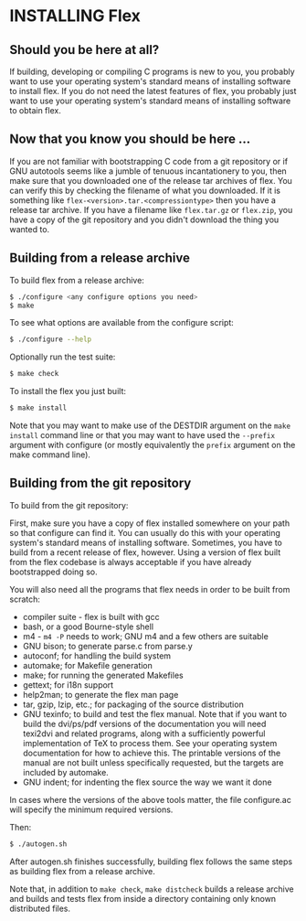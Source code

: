 # INSTALLING Flex

## Should you be here at all?

If building, developing or compiling C programs is new to you, you
probably want to use your operating system's standard means of
installing software to install flex. If you do not need the latest
features of flex, you probably just want to use your operating
system's standard means of installing software to obtain flex.

## Now that you know you should be here ...

If you are not familiar with bootstrapping C code from a git
repository or if GNU autotools seems like a jumble of tenuous
incantationery to you, then make sure that you downloaded one of the
release tar archives of flex. You can verify this by checking the
filename of what you downloaded. If it is something like
`flex-<version>.tar.<compressiontype>` then you have a release tar
archive. If you have a filename like `flex.tar.gz` or `flex.zip`, you
have a copy of the git repository and you didn't download the thing
you wanted to.

## Building from a release archive

To build flex from a release archive:

```bash
$ ./configure <any configure options you need>
$ make
```

To see what options are available from the configure script:

```bash
$ ./configure --help
```

Optionally run the test suite:

```bash
$ make check
```

To install the flex you just built:

```bash
$ make install
```

Note that you may want to make use of the DESTDIR argument on the
`make install` command line or that you may want to have used the
`--prefix` argument with configure (or mostly equivalently the
`prefix` argument on the make command line).

## Building from the git repository

To build from the git repository:

First, make sure you have a copy of flex installed somewhere on your
path so that configure can find it. You can usually do this with your
operating system's standard means of installing software. Sometimes,
you have to build from a recent release of flex, however. Using a
version of flex built from the flex codebase is always acceptable if
you have already bootstrapped doing so.

You will also need all the programs that flex needs in order to be
built from scratch:

* compiler suite - flex is built with gcc
* bash, or a good Bourne-style shell
* m4 - `m4 -P` needs to work; GNU m4 and a few others are suitable
* GNU bison;  to generate parse.c from parse.y
* autoconf; for handling the build system
* automake; for Makefile generation
* make; for running the generated Makefiles
* gettext; for i18n support
* help2man; to generate the flex man page
* tar, gzip, lzip, etc.; for packaging of the source distribution
* GNU texinfo; to build and test the flex manual. Note that if you want
  to build the dvi/ps/pdf versions of the documentation you will need
  texi2dvi and related programs, along with a sufficiently powerful
  implementation of TeX to process them. See your operating system
  documentation for how to achieve this. The printable versions of the
  manual are not built unless specifically requested, but the targets
  are included by automake.
* GNU indent; for indenting the flex source the way we want it done

In cases where the versions of the above tools matter, the file
configure.ac will specify the minimum required versions.

Then:

```bash
$ ./autogen.sh
```

After autogen.sh finishes successfully, building flex follows the same
steps as building flex from a release archive.

Note that, in addition to `make check`, `make distcheck` builds a
release archive and builds and tests flex from inside a directory
containing only known distributed files.
